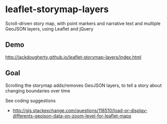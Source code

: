 # leaflet-storymap-layers
Scroll-driven story map, with point markers and narrative text and multiple GeoJSON layers, using Leaflet and jQuery

## Demo
http://jackdougherty.github.io/leaflet-storymap-layers/index.html

## Goal

Scrolling the storymap adds/removes GeoJSON layers, to tell a story about changing boundaries over time

See coding suggestions
- http://gis.stackexchange.com/questions/118510/load-or-display-differents-geojson-data-on-zoom-level-for-leaflet-maps
